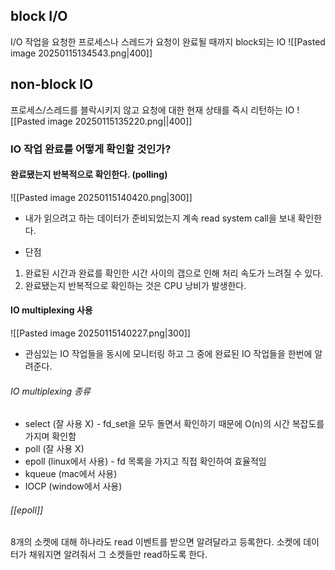## block I/O
I/O 작업을 요청한 프로세스나 스레드가 요청이 완료될 때까지 block되는 IO
![[Pasted image 20250115134543.png|400]]
## non-block IO
프로세스/스레드를 블락시키지 않고 요청에 대한 현재 상태를 즉시 리턴하는 IO
![[Pasted image 20250115135220.png||400]]

### IO 작업 완료를 어떻게 확인할 것인가?
#### 완료됐는지 반복적으로 확인한다. (polling)
![[Pasted image 20250115140420.png|300]]
- 내가 읽으려고 하는 데이터가 준비되었는지 계속 read system call을 보내 확인한다.

- 단점
1. 완료된 시간과 완료를 확인한 시간 사이의 갭으로 인해 처리 속도가 느려질 수 있다.
2. 완료됐는지 반복적으로 확인하는 것은 CPU 낭비가 발생한다.
#### IO multiplexing 사용
![[Pasted image 20250115140227.png|300]]
- 관심있는 IO 작업들을 동시에 모니터링 하고 그 중에 완료된 IO 작업들을 한번에 알려준다.
###### IO multiplexing 종류
- select (잘 사용 X) - fd_set을 모두 돌면서 확인하기 때문에 O(n)의 시간 복잡도를 가지며 확인함
- poll (잘 사용 X)
- epoll (linux에서 사용) - fd 목록을 가지고 직접 확인하여 효율적임
- kqueue (mac에서 사용)
- IOCP (window에서 사용)
###### [[epoll]]
8개의 소켓에 대해 하나라도 read 이벤트를 받으면 알려달라고 등록한다.
소켓에 데이터가 채워지면 알려줘서 그 소켓들만 read하도록 한다.
